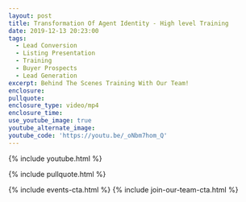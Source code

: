 ```yaml
---
layout: post
title: Transformation Of Agent Identity - High level Training
date: 2019-12-13 20:23:00
tags:
  - Lead Conversion
  - Listing Presentation
  - Training
  - Buyer Prospects
  - Lead Generation
excerpt: Behind The Scenes Training With Our Team!
enclosure:
pullquote:
enclosure_type: video/mp4
enclosure_time:
use_youtube_image: true
youtube_alternate_image:
youtube_code: 'https://youtu.be/_oNbm7hom_Q'
---
```


{% include youtube.html %}

{% include pullquote.html %}

{% include events-cta.html %} {% include join-our-team-cta.html %}